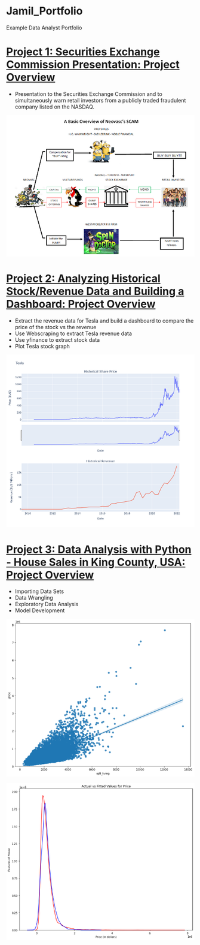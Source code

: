 # Jamil_Portfolio
Example Data Analyst Portfolio
  
# [Project 1: Securities Exchange Commission Presentation: Project Overview](https://github.com/jmena1984/Data-Analyst-Projects/blob/main/SEC%20Presentation.pdf)
* Presentation to the Securities Exchange Commission and to simultaneously warn retail investors from a publicly traded fraudulent company listed on the NASDAQ.

![](/images/NEOVASC%20Scam%20graphic.png)


# [Project 2: Analyzing Historical Stock/Revenue Data and Building a Dashboard: Project Overview](https://github.com/jmena1984/Data-Analyst-Projects/blob/main/Extracting%20and%20Visualizing%20Stock%20Data.ipynb)
* Extract the revenue data for Tesla and build a dashboard to compare the price of the stock vs the revenue
* Use Webscraping to extract Tesla revenue data
* Use yfinance to extract stock data
* Plot Tesla stock graph

![](/images/newplot.png)


# [Project 3: Data Analysis with Python - House Sales in King County, USA: Project Overview](https://github.com/jmena1984/Data-Analyst-Projects/blob/main/Data%20Analysis%20with%20Python%20(Data%20Wrangling%20-%20Model%20Development).ipynb)
* Importing Data Sets
* Data Wrangling
* Exploratory Data Analysis
* Model Development

![](/images/regplot2.png)

![](/images/distribution%20plot.png)
